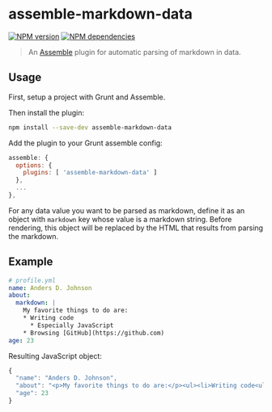 # assemble-markdown-data

[![NPM version](https://badge.fury.io/js/assemble-markdown-data.png)](http://badge.fury.io/js/assemble-markdown-data)
[![NPM dependencies](https://david-dm.org/AndersDJohnson/assemble-markdown-data.png)](https://david-dm.org/AndersDJohnson/assemble-markdown-data)

> An [Assemble](http://assemble.io) plugin for automatic parsing of markdown in data.

## Usage

First, setup a project with Grunt and Assemble.

Then install the plugin: 

```sh
npm install --save-dev assemble-markdown-data
```

Add the plugin to your Grunt assemble config:

```js
assemble: {
  options: {
    plugins: [ 'assemble-markdown-data' ]
  },
  ...
},
```

For any data value you want to be parsed as markdown,
define it as an object with `markdown` key whose value is a markdown string.
Before rendering, this object will be replaced by the HTML that results from parsing the markdown.

## Example

```yml
# profile.yml
name: Anders D. Johnson
about:
  markdown: |
    My favorite things to do are:
    * Writing code
      * Especially JavaScript
    * Browsing [GitHub](https://github.com)
age: 23
```

Resulting JavaScript object:

```js
{
  "name": "Anders D. Johnson",
  "about": "<p>My favorite things to do are:</p><ul><li>Writing code<ul><li>Especially JavaScript</li></ul></li><li>Browsing <a href=\"https://github.com\">GitHub</a></li></ul>",
  "age": 23
}
```
